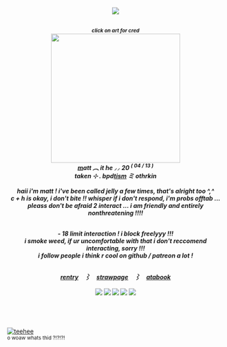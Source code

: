 <h5><p align="center"> <img src="https://komarev.com/ghpvc/?username=jellyfangz"> </a>
<p align="center">
<br> <sub> click on art for cred</sub> </a>
<br> <a href="https://www.pinterest.com/funkytrax/"><img src="https://i.pinimg.com/736x/4d/74/fe/4d74fe72ce831ad1588c37f40bf49175.jpg"  width="300" height="300"></a>
<br> <strong><ins>m</ins></strong>att ︵ it <em>he</em> ⸝⸝ 20 <sup>( 04 / 13 )</sup> </a>
<br> taken ⊹ . bpd<ins>tism</ins> ミ othr<em>kin</em> </a>
<br>
<br> haii i'm matt ! i've been called jelly a few times, that's alright too ^,^
<br> c + h is okay, i don't bite !! whisper if i don't respond, i'm probs offtab ... </a>
<br> pleass don't be afraid 2 interact ... i am friendly and entirely nonthreatening !!!! </a>
<br>
<p align="center"><br> - 18 limit interaction ! i block freelyyy !!! </a>
<br> i smoke weed, if ur uncomfortable with that i don't reccomend interacting, sorry !!!</a>
<br> i follow people i think r cool on github / patreon a lot ! </a>
<br>
<p align="center">
<br> <a href="https://rentry.co/mattisms">rentry</a>　⌇　<a href="https://jellyfangz.straw.page/">strawpage</a>　⌇　<a href="https://jellyfangz.atabook.org/">atabook </a>
<br>
<br>  
<img src="https://images-wixmp-ed30a86b8c4ca887773594c2.wixmp.com/f/022e805a-321b-4449-956f-f3d7e563f83a/d38dy7g-89b24099-49c3-4ed4-949c-5b8e04abc868.gif?token=eyJ0eXAiOiJKV1QiLCJhbGciOiJIUzI1NiJ9.eyJzdWIiOiJ1cm46YXBwOjdlMGQxODg5ODIyNjQzNzNhNWYwZDQxNWVhMGQyNmUwIiwiaXNzIjoidXJuOmFwcDo3ZTBkMTg4OTgyMjY0MzczYTVmMGQ0MTVlYTBkMjZlMCIsIm9iaiI6W1t7InBhdGgiOiJcL2ZcLzAyMmU4MDVhLTMyMWItNDQ0OS05NTZmLWYzZDdlNTYzZjgzYVwvZDM4ZHk3Zy04OWIyNDA5OS00OWMzLTRlZDQtOTQ5Yy01YjhlMDRhYmM4NjguZ2lmIn1dXSwiYXVkIjpbInVybjpzZXJ2aWNlOmZpbGUuZG93bmxvYWQiXX0.Y_xJ407yBhFFhEmBwLLMLCYIed1T9o604aW-Ue-kYnM"> <img src="https://64.media.tumblr.com/907a337a89860f243b2eabb3b9857376/f943d9890bee0f57-79/s100x200/d215eead62910a773b11d2cbbee883c84d0b7d4d.gifv"> <img src="https://64.media.tumblr.com/080e6ee2775aaa2f7069af7cf1733640/0a314c1722fc4072-0b/s100x200/80062e026bda5d4b142e5245235b6e3304ea5ff8.pnj"> <img src="https://64.media.tumblr.com/3cec65ded310859548a00076239a1b2a/99b03e9f0218f144-ae/s100x200/9963faafe1a47d6fc88ab8ccfa6fb9908c6e1cfc.gifv"> <img src="https://64.media.tumblr.com/97dd88aee7a482cee48b3f2df0be2a9e/f6aa4a68b0575f05-78/s100x200/e06f8f94dc9fdb76c022404552ea21fa2a16d1f0.jpg">
</h5>
<br>
<br>
<p align="right">
<p><a href="https://www.youtube.com/watch?v=fuCFvRW6sSo"><img src="https://gifcity.carrd.co/assets/images/gallery153/11d3b2a2.gif?v=3678b499" alt="teehee"></a>
<br> <sub> o woaw whats thid ?!?!?! </sub> </a>
